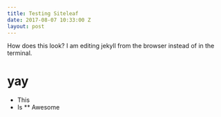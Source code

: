 ```yaml
---
title: Testing Siteleaf
date: 2017-08-07 10:33:00 Z
layout: post
---
```


How does this look? I am editing jekyll from the browser instead of in the terminal. 

# yay

* This
* Is
** Awesome